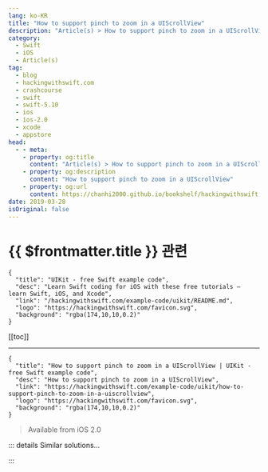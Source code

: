 ```yaml
---
lang: ko-KR
title: "How to support pinch to zoom in a UIScrollView"
description: "Article(s) > How to support pinch to zoom in a UIScrollView"
category:
  - Swift
  - iOS
  - Article(s)
tag: 
  - blog
  - hackingwithswift.com
  - crashcourse
  - swift
  - swift-5.10
  - ios
  - ios-2.0
  - xcode
  - appstore
head:
  - - meta:
    - property: og:title
      content: "Article(s) > How to support pinch to zoom in a UIScrollView"
    - property: og:description
      content: "How to support pinch to zoom in a UIScrollView"
    - property: og:url
      content: https://chanhi2000.github.io/bookshelf/hackingwithswift.com/example-code/uikit/how-to-support-pinch-to-zoom-in-a-uiscrollview.html
date: 2019-03-28
isOriginal: false
---
```


# {{ $frontmatter.title }} 관련

```component VPCard
{
  "title": "UIKit - free Swift example code",
  "desc": "Learn Swift coding for iOS with these free tutorials – learn Swift, iOS, and Xcode",
  "link": "/hackingwithswift.com/example-code/uikit/README.md",
  "logo": "https://hackingwithswift.com/favicon.svg",
  "background": "rgba(174,10,10,0.2)"
}
```

[[toc]]

---

```component VPCard
{
  "title": "How to support pinch to zoom in a UIScrollView | UIKit - free Swift example code",
  "desc": "How to support pinch to zoom in a UIScrollView",
  "link": "https://hackingwithswift.com/example-code/uikit/how-to-support-pinch-to-zoom-in-a-uiscrollview",
  "logo": "https://hackingwithswift.com/favicon.svg",
  "background": "rgba(174,10,10,0.2)"
}
```

> Available from iOS 2.0

<!-- TODO: 작성 -->

<!--
Making a scroll view zoom when you pinch is a multi-step approach, and you need to do all the steps in order for things to work correctly.

First, make sure your scroll view has a maximum zoom scale larger than the default of 1.0. You can change this in Interface Builder if you want, or use the `maximumZoomScale` property in code.

Second, make your view controller the delegate of your scroll view. Again, you can do this in Interface Builder by Ctrl-dragging from the scroll view to your view controller.

Third, make your view controller conform to the `UIScrollViewDelegate` protocol, then add the `viewForZooming(in:)` method, like this:

```swift
func viewForZooming(in scrollView: UIScrollView) -> UIView? {
    return someView
}
```

That's it for code, but make sure you create your layouts consistently – whether you use Auto Layout or not, you need to be careful to [<FontIcon icon="fa-brands fa-apple"/>follow Apple's instructions](https://developer.apple.com/library/ios/technotes/tn2154/_index.html).

-->

::: details Similar solutions…

<!--
/quick-start/swiftui/how-to-handle-pinch-to-zoom-for-views">How to handle pinch to zoom for views 
/quick-start/swiftui/how-to-create-zoom-animations-between-views">How to create zoom animations between views 
/example-code/uikit/how-to-adjust-a-uiscrollview-to-fit-the-keyboard">How to adjust a UIScrollView to fit the keyboard 
/example-code/uikit/how-to-change-the-scroll-indicator-inset-for-a-uiscrollview">How to change the scroll indicator inset for a UIScrollView 
/example-code/libraries/how-to-make-empty-uitableviews-look-more-attractive-using-dznemptydataset">How to make empty UITableViews look more attractive using DZNEmptyDataSet</a>
-->

:::


